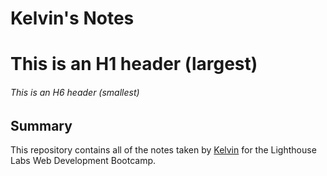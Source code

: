 # Kelvin's Notes

# This is an H1 header (largest)
###### This is an H6 header (smallest)

## Summary 

This repository contains all of the notes taken by [Kelvin](https://github.com/ktobar) for the Lighthouse Labs Web Development Bootcamp.